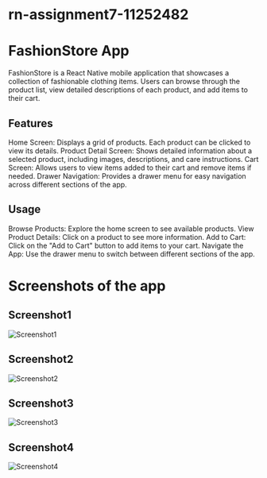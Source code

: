 # rn-assignment7-11252482

# FashionStore App
FashionStore is a React Native mobile application that showcases a collection of fashionable clothing items. Users can browse through the product list, view detailed descriptions of each product, and add items to their cart.

## Features
Home Screen: Displays a grid of products. Each product can be clicked to view its details.
Product Detail Screen: Shows detailed information about a selected product, including images, descriptions, and care instructions.
Cart Screen: Allows users to view items added to their cart and remove items if needed.
Drawer Navigation: Provides a drawer menu for easy navigation across different sections of the app.

## Usage
Browse Products: Explore the home screen to see available products.
View Product Details: Click on a product to see more information.
Add to Cart: Click on the "Add to Cart" button to add items to your cart.
Navigate the App: Use the drawer menu to switch between different sections of the app.

# Screenshots of the app

## Screenshot1
![Screenshot1](./screenshots/screenshot1.png)

## Screenshot2
![Screenshot2](./screenshots/screenshot2.png)

## Screenshot3
![Screenshot3](./screenshots/screenshot3.png)

## Screenshot4
![Screenshot4](./screenshots/screenshot4.png)